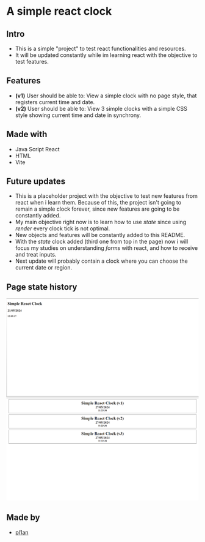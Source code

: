 # A simple react clock

## Intro
- This is a simple "project" to test react functionalities and resources.
- It will be updated constantly while im learning react with the objective to test features.

## Features
- **(v1)** User should be able to: View a simple clock with no page style, that registers current time and date.
- **(v2)** User should be able to: View 3 simple clocks with a simple CSS style showing current time and date in synchrony.

## Made with
- Java Script React
- HTML
- Vite

## Future updates
- This is a placeholder project with the objective to test new features from react when i learn them. Because of this, the project isn't going to remain a simple clock forever, since new features are going to be constantly added.
- My main objective right now is to learn how to use *state* since using *render* every clock tick is not optimal.
- New objects and features will be constantly added to this README.
- With the *state* clock added (third one from top in the page) now i will focus my studies on understanding *forms* with react, and how to receive and treat inputs.
- Next update will probably contain a clock where you can choose the current date or region.

## Page state history

![](./screenshots/screenshot1.png)
![](./screenshots/screenshot2.png)

## Made by
- [pl1an](https://github.com/pl1an)

